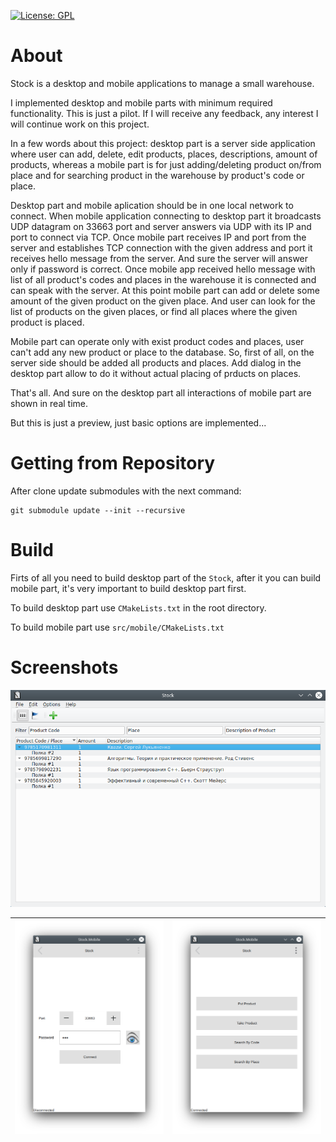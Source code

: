 [![License: GPL](https://img.shields.io/badge/license-GPLv3-blue
)](https://opensource.org/license/GPL-3.0)

# About

Stock is a desktop and mobile applications to manage a small warehouse.

I implemented desktop and mobile parts with minimum required functionality.
This is just a pilot. If I will receive any feedback, any interest I will
continue work on this project.

In a few words about this project: desktop part is a server side application
where user can add, delete, edit products, places, descriptions, amount of products,
whereas a mobile part is for just adding/deleting product on/from place and for
searching product in the warehouse by product's code or place.

Desktop part and mobile aplication should be in one local network to connect.
When mobile application connecting to desktop part it broadcasts UDP datagram on
33663 port and server answers via UDP with its IP and port to connect via TCP.
Once mobile part receives IP and port from the server and establishes TCP
connection with the given address and port it receives hello message from the server.
And sure the server will answer only if password is correct. Once mobile app received
hello message with list of all product's codes and places in the warehouse it is
connected and can speak with the server. At this point mobile part can add or delete
some amount of the given product on the given place. And user can look for the list
of products on the given places, or find all places where the given product is placed.

Mobile part can operate only with exist product codes and places, user can't
add any new product or place to the database. So, first of all, on the server
side should be added all products and places. Add dialog in the desktop part
allow to do it without actual placing of prducts on places.

That's all. And sure on the desktop part all interactions of mobile part are shown in
real time.

But this is just a preview, just basic options are implemented...

# Getting from Repository

After clone update submodules with the next command:

```
git submodule update --init --recursive
```

# Build

Firts of all you need to build desktop part of the `Stock`,
after it you can build mobile part, it's very important to build
desktop part first.

To build desktop part use `CMakeLists.txt` in the root directory.

To build mobile part use `src/mobile/CMakeLists.txt`

# Screenshots

![](doc/desktop.png)

| ![](doc/connect.png) | ![](doc/actions.png) |
| --- | --- |

